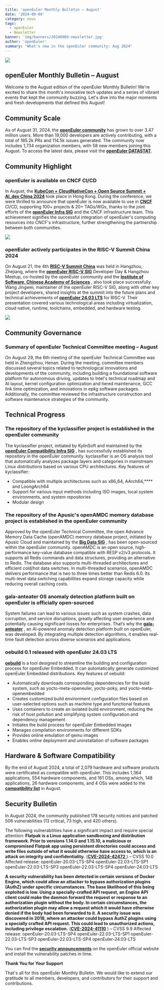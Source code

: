 ```yaml
---
title: 'openEuler Monthly Bulletin – August'
date: '2024-09-09'
category: news
tags:
  - openEuler
  - Newsletter
banner: 'img/banners/20240909-newsletter.jpg'
author: 'openEuler'
summary: "What's new in the openEuler community: Aug 2024"
---
```


![](./images/20240909-newsletter.jpg)

## openEuler Monthly Bulletin – August
Welcome to the August edition of the openEuler Monthly Bulletin! We're excited to share this month's innovative tech updates and a series of vibrant events that kept the community buzzing. Let's dive into the major moments and fresh developments that defined this August!

## Community Scale
As of August 31, 2024, the [**openEuler community**](https://www.openeuler.org/en/)  has grown to over 3.47 million users. More than 19,000 developers are actively contributing, with a total of 185.2k PRs and 114.5k issues generated. The community now includes 1,734 organization members, with 58 new members joining this August. To access the latest data, please visit the [**openEuler DATASTAT**](https://datastat.openeuler.org/en/overview).

## Community Highlight
### openEuler is available on CNCF CI/CD
In August, the [**KubeCon + CloudNativeCon + Open Source Summit + Al_dev China 2024**](https://events.linuxfoundation.org/kubecon-cloudnativecon-open-source-summit-ai-dev-china/) took place in Hong Kong. During the conference, we were thrilled to announce that openEuler is now available to use in [**CNCF**](https://www.cncf.io/) CI/CD, supporting 100+ projects & 20+ TAGs/WGs, thanks to the joint efforts of the [**openEuler Infra SIG**](https://www.openeuler.org/en/sig/sig-detail/?name=Infrastructure)  and the CNCF  infrastructure team. This achievement signifies the successful integration of openEuler's computing resources into CNCF's infrastructure, further strengthening the partnership between both communities.

![](./images/图片1.png) 

### openEuler actively participates in the RISC-V Summit China 2024
On August 21, the 4th [**RISC-V Summit China**](https://riscv-summit-china.com/en/)  was held in Hangzhou, Zhejiang, where the [**openEuler RISC-V SIG**](https://www.openeuler.org/en/sig/sig-detail/?name=sig-RISC-V)  Developer Day & Hangzhou Meetup, co-hosted by the openEuler community and the [**Institute of Software, Chinese Academy of Sciences**](http://english.is.cas.cn/) , also took place successfully. 
Wang Jingwei, maintainer of the openEuler RISC-V SIG, along with other key project developers, shared insights at the summit into the future plans and technical achievements of [**openEuler 24.03 LTS**](https://www.openeuler.org/en/download/archive/detail/?version=openEuler%2024.03%20LTS)  for RISC-V. Their presentation covered various technological areas including virtualization, cloud native, runtime, toolchains, embedded, and hardware testing.
 
![](./images/图片2.png)

## Community Governance
### Summary of openEuler Technical Committee meeting – August
On August 29, the 6th meeting of the openEuler Technical Committee was held in Zhengzhou, Henan. During the meeting, committee members discussed several topics related to technological innovations and developments of the community, including building a foundational software platform for autonomous driving, updates to Intel's technical roadmap and AI layout, kernel configuration optimization and tiered maintenance, GCC link time optimization, and innovations in epkg software packages. Additionally, the committee reviewed the infrastructure construction and software maintenance strategies of the community.

## Technical Progress
### The repository of the kyclassifier project is established in the openEuler community
The kyclassifier project, initiated by KylinSoft and maintained by the [**openEuler Compatibility Infra SIG**](https://www.openeuler.org/en/sig/sig-detail/?name=sig-Compatibility-Infra) , has successfully established its repository in the openEuler community. kyclassifier is an OS analysis tool that automatically analyzes package layers and categories in mainstream Linux distributions based on various CPU architectures.
Key features of kyclassifier:
- Compatible with multiple architectures such as x86_64, AArch64,**** and LoongArch64
- Support for various input methods including ISO images, local system environments, and system repositories
- Modular design

### The repository of the Apusic's openAMDC memory database project is established in the openEuler community
Approved by the openEuler Technical Committee, the open Advance Memory Data Cache (openAMDC) memory database project, initiated by Apusic Cloud and maintained by the [**Big Data SIG**](https://www.openeuler.org/en/sig/sig-detail/?name=bigdata) , has been open-sourced within the openEuler community.
openAMDC is an open source, high-performance key-value database compatible with RESP v2/v3 protocols. It supports all Redis commands and data structures, providing an alternative to Redis.
The database also supports multi-threaded architectures and efficient cold/hot data switches. In multi-threaded scenarios, openAMDC delivers performance that is two to three times better than Redis 6.0. Its multi-level data switching capabilities expand storage capacity while reducing overall caching costs.

### gala-anteater OS anomaly detection platform built on openEuler is officially open-sourced 
System failures can lead to various issues such as system crashes, data corruption, and service disruptions, greatly affecting user experience and potentially causing significant losses for enterprises. That’s why the [**gala-anteater**](https://docs.openeuler.org/en/docs/23.09/docs/A-Ops/using-gala-anteater.html) , an AI-powered anomaly detection platform built on openEuler, was developed. By integrating multiple detection algorithms, it enables real-time fault detection across diverse scenarios and applications.

### oebuild 0.1 released with openEuler 24.03 LTS
[**oebuild**](https://portrait.gitee.com/openeuler/oebuild/blob/master/README.en.md)  is a tool designed to streamline the building and configuration process for openEuler Embedded. It can automatically generate customized openEuler Embedded distributions.
Key features of oebuild:
- Automatically downloads corresponding dependencies for the build system, such as yocto-meta-openeuler, yocto-poky, and yocto-meta-openembedded
- Creates customized build environment configuration files based on user-selected options such as machine type and functional features
- Uses containers to create an isolated build environment, reducing the risk of host pollution and simplifying system configuration and dependency management
- Initiates the build process for openEuler Embedded images
- Manages compilation environments for different SDKs
- Provides online emulation of qemu images
- Enables online deployment and uninstallation of software packages

## Hardware & Software Compatibility
By the end of August 2024, a total of 2,079 hardware and software products were certificated as compatible with openEuler. This includes 1,364 applications, 554 hardware components, and 161 OSs, among which, 148 applications, 26 hardware components, and 4 OSs were added to the [**compatibility list**](https://www.openeuler.org/en/compatibility/)  in August.

## Security Bulletin
In August 2024, the community published 178 security notices and patched 506 vulnerabilities (13 critical, 73 high, and 420 others).

The following vulnerabilities have a significant impact and require special attention:
**Flatpak is a Linux application sandboxing and distribution framework. Prior to versions 1.14.0 and 1.15.10, a malicious or compromised Flatpak app using persistent directories could access and write files outside of what it would otherwise have access to, which is an attack on integrity and confidentiality.** ([**CVE-2024-42472** ](https://www.openeuler.org/en/security/cve/detail/?cveId=CVE-2024-42472&packageName=flatpak)) – CVSS 10.0
Affected release:
openEuler-20.03-LTS-SP4
openEuler-22.03-LTS-SP1
openEuler-22.03-LTS-SP3
openEuler-22.03-LTS-SP4
openEuler-24.03-LTS

**A security vulnerability has been detected in certain versions of Docker Engine, which could allow an attacker to bypass authorization plugins (AuthZ) under specific circumstances. The base likelihood of this being exploited is low. Using a specially-crafted API request, an Engine API client could make the daemon forward the request or response to an authorization plugin without the body. In certain circumstances, the authorization plugin may allow a request which it would have otherwise denied if the body had been forwarded to it. A security issue was discovered in 2018, where an attacker could bypass AuthZ plugins using a specially crafted API request. This could lead to unauthorized actions, including privilege escalation.** ([**CVE-2024-41110**](https://www.openeuler.org/en/security/cve/detail/?cveId=CVE-2024-41110&packageName=docker) ) – CVSS 9.9
Affected release:
openEuler-20.03-LTS-SP4
openEuler-22.03-LTS-SP1
openEuler-22.03-LTS-SP3
openEuler-22.03-LTS-SP4
openEuler-24.03-LTS

You can find the [**security announcements**](https://www.openeuler.org/en/security/security-bulletins/)  on the openEuler official website and install the vulnerability patches in time.

**Thank You for Your Support**

That's all for this openEuler Monthly Bulletin. We would like to extend our gratitude to all members, developers, and contributors for their support and contributions. 

